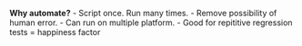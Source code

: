 **Why automate?**
	- Script once. Run many times.
	- Remove possibility of human error.
	- Can run on multiple platform.
	- Good for repititive regression tests = happiness factor